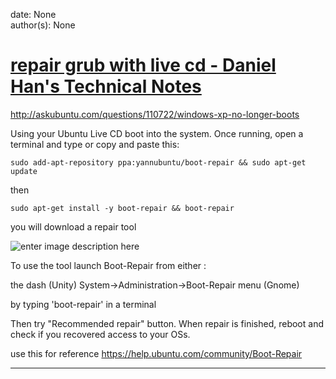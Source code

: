 
date: None  
author(s): None  

# [repair grub with live cd - Daniel Han's Technical Notes](https://sites.google.com/site/xiangyangsite/home/technical-tips/linux-unix/common-tips/repair-grub-with-live-cd)

http://askubuntu.com/questions/110722/windows-xp-no-longer-boots

  


Using your Ubuntu Live CD boot into the system. Once running, open a terminal and type or copy and paste this:
    
    
    sudo add-apt-repository ppa:yannubuntu/boot-repair && sudo apt-get update
    

then
    
    
    sudo apt-get install -y boot-repair && boot-repair
    

you will download a repair tool

![enter image description here](http://i.stack.imgur.com/jkB9O.png)

To use the tool launch Boot-Repair from either :

the dash (Unity) System->Administration->Boot-Repair menu (Gnome)

by typing 'boot-repair' in a terminal

Then try "Recommended repair" button. When repair is finished, reboot and check if you recovered access to your OSs.

use this for reference <https://help.ubuntu.com/community/Boot-Repair>  
  
---

